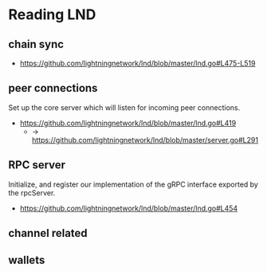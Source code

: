 # Reading LND

## chain sync
+ https://github.com/lightningnetwork/lnd/blob/master/lnd.go#L475-L519

## peer connections
Set up the core server which will listen for incoming peer connections.

+ https://github.com/lightningnetwork/lnd/blob/master/lnd.go#L419
    * -> https://github.com/lightningnetwork/lnd/blob/master/server.go#L291

## RPC server
Initialize, and register our implementation of the gRPC interface exported by the rpcServer.

+ https://github.com/lightningnetwork/lnd/blob/master/lnd.go#L454


## channel related


## wallets

